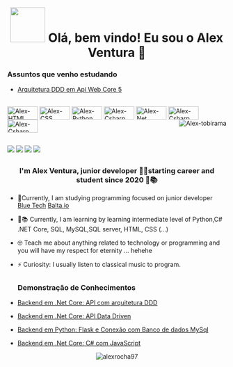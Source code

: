  <h1 align="center"> <img src="./imgs/giphy.gif" width="80px" height="80px" />   Olá, bem vindo! Eu sou o Alex Ventura 👋 </h1>
 
 ### Assuntos que venho estudando
  - [Arquitetura DDD em Api Web Core 5 ](https://github.com/alexrocha97/Api_arquitetura_DDD)
  
</div>  
<div style="display: inline_block"><br>
  <img align="center" alt="Alex-HTML" height="30" width="70" src="https://img.shields.io/badge/HTML-239120?style=for-the-badge&logo=html5&logoColor=white">
  <img align="center" alt="Alex-CSS" height="30" width="70" src="https://img.shields.io/badge/CSS-239120?&style=for-the-badge&logo=css3&logoColor=white">
  <img align="center" alt="Alex-Python" height="30" width="70" src="https://img.shields.io/badge/Python-3776AB?style=for-the-badge&logo=python&logoColor=white">
  <img align="center" alt="Alex-Csharp" height="30" width="70" src="https://img.shields.io/badge/C%23-239120?style=for-the-badge&logo=c-sharp&logoColor=white">
  <img align="center" alt="Alex-Net" height="30" width="70" src="https://img.shields.io/badge/.NET-5C2D91?style=for-the-badge&logo=.net&logoColor=white">
  <img align="center" alt="Alex-Csharp" height="30" width="70" src="https://img.shields.io/badge/JavaScript-323330?style=for-the-badge&logo=javascript&logoColor=F7DF1E">
  <img align="center" alt="Alex-Csharp" height="30" width="70" src="https://img.shields.io/badge/Bootstrap-563D7C?style=for-the-badge&logo=bootstrap&logoColor=white">
  <img align="right" alt="Alex-tobirama" src="https://media1.tenor.com/images/fb7c7ee08851655824e6dc9c5d1024dc/tenor.gif?itemid=4474077">
</div>

  ##
  
<div>
    <a href="https://www.instagram.com/aalexrocha_/" target="_blank"><img src="https://img.shields.io/badge/-Instagram-%23E4405F?style=for-the-badge&logo=instagram&logoColor=white" target="_blank"></a>
   <a href="https://discord.com/channels/@AlexRocha#7880" target="_blank"><img src="https://img.shields.io/badge/Discord-7289DA?style=for-the-badge&logo=discord&logoColor=white" target="_blank"></a> 
    <a href = "mailto:venturarocha08@gmail.com"><img src="https://img.shields.io/badge/-Gmail-%23333?style=for-the-badge&logo=gmail&logoColor=white" target="_blank"></a>
    <a href="https://www.linkedin.com/in/alex-rocha-a38b26125/" target="_blank"><img src="https://img.shields.io/badge/-LinkedIn-%230077B5?style=for-the-badge&logo=linkedin&logoColor=white" target="_blank"></a> 
  
</div>
  
  ##

  ### <div align="center">I'm Alex Ventura, junior developer 👨‍💻starting career and student since 2020 🚀📚</div>  
  
- 🔭Currently, I am studying programming focused on junior developer [Blue Tech](https://portal.thefutureisblue.me/) [Balta.io](https://balta.io/player)  

- 🌱📚 Currently, I am learning by learning intermediate level of Python,C# .NET Core, SQL, MySQL,SQL server, HTML, CSS (...)  
  
- 🤓 Teach me about anything related to technology or programming and you will have my respect for eternity ... hehehe

- ⚡ Curiosity: I usually listen to classical music to program.  
  
  ##
  
  ### Demonstração de Conhecimentos

- [Backend em .Net Core: API com arquitetura DDD](https://github.com/alexrocha97/Api_arquitetura_DDD)
- [Backend em .Net Core: API Data Driven](https://github.com/alexrocha97/API-Data-Driven)
- [Backend em Python: Flask e Conexão com Banco de dados MySql](https://github.com/alexrocha97/API-Data-Driven)
- [Backend em .Net Core: C# com JavaScript](https://github.com/alexrocha97/Controle_Recurso)
  
<div align="center">
  <img src="https://komarev.com/ghpvc/?username=alexrocha97&color=green" alt="alexrocha97" />   
</div>  

